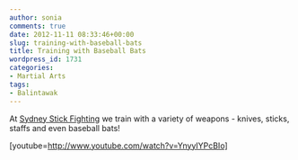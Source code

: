 ```yaml
---
author: sonia
comments: true
date: 2012-11-11 08:33:46+00:00
slug: training-with-baseball-bats
title: Training with Baseball Bats
wordpress_id: 1731
categories:
- Martial Arts
tags:
- Balintawak
---
```


At [Sydney Stick Fighting](http://www.meetup.com/sydney-stick-fighting) we train with a variety of weapons - knives, sticks, staffs and even baseball bats!

[youtube=http://www.youtube.com/watch?v=YnyyIYPcBIo]


